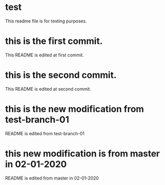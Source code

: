 # test

This readme file is for testing purposes.

# this is the first commit.

This README is edited at first commit.

# this is the second commit.

This README is edited at second commit.

# this is the new modification from test-branch-01

README is edited from test-branch-01

# this new modification is from master in 02-01-2020

README is edited from master in 02-01-2020